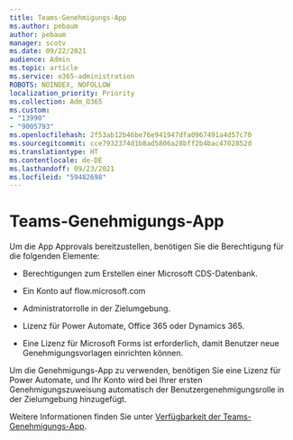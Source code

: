 ```yaml
---
title: Teams-Genehmigungs-App
ms.author: pebaum
author: pebaum
manager: scotv
ms.date: 09/22/2021
audience: Admin
ms.topic: article
ms.service: o365-administration
ROBOTS: NOINDEX, NOFOLLOW
localization_priority: Priority
ms.collection: Adm_O365
ms.custom:
- "13990"
- "9005793"
ms.openlocfilehash: 2f53ab12b46be76e941947dfa0967491a4d57c70
ms.sourcegitcommit: cce7932374d1b8ad5806a28bff2b4bac4702852d
ms.translationtype: HT
ms.contentlocale: de-DE
ms.lasthandoff: 09/23/2021
ms.locfileid: "59482698"
---
```

# <a name="teams-approvals-app"></a>Teams-Genehmigungs-App

Um die App Approvals bereitzustellen, benötigen Sie die Berechtigung für die folgenden Elemente:

- Berechtigungen zum Erstellen einer Microsoft CDS-Datenbank.

- Ein Konto auf flow.microsoft.com

- Administratorrolle in der Zielumgebung.

- Lizenz für Power Automate, Office 365 oder Dynamics 365.

- Eine Lizenz für Microsoft Forms ist erforderlich, damit Benutzer neue Genehmigungsvorlagen einrichten können.

Um die Genehmigungs-App zu verwenden, benötigen Sie eine Lizenz für Power Automate, und Ihr Konto wird bei Ihrer ersten Genehmigungszuweisung automatisch der Benutzergenehmigungsrolle in der Zielumgebung hinzugefügt.

Weitere Informationen finden Sie unter [Verfügbarkeit der Teams-Genehmigungs-App](https://docs.microsoft.com/microsoftteams/approval-admin).